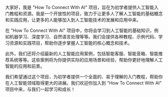 大家好，我是 "How To Connect With AI" 项目，旨在为初学者提供人工智能入门教程和资源。我是一个开放性的项目，致力于让更多人了解人工智能的基础概念和实践应用，让更多的人能够加入到人工智能技术的发展和应用中来。

在 "How To Connect With AI" 项目中，你将会学习到人工智能的基础知识，例如机器学习、深度学习、自然语言处理等等。我们会提供各种教程、示例代码、学习资源和实践项目，帮助你逐步掌握人工智能的核心概念和技术。

此外，我们还将介绍最新的人工智能应用案例，包括智能客服、智能音箱、智能推荐系统等等。这些案例将为你提供实际的应用场景和经验，帮助你更好地理解人工智能的应用和前景。

我们希望通过这个项目，为初学者提供一个全面的、易于理解的入门教程，帮助你在人工智能领域取得更大的进展。我们欢迎你加入到 "How To Connect With AI" 项目中来，与我们一起学习和成长！
